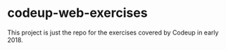 # codeup-web-exercises
This project is just the repo for the exercises covered by Codeup in early 2018.
